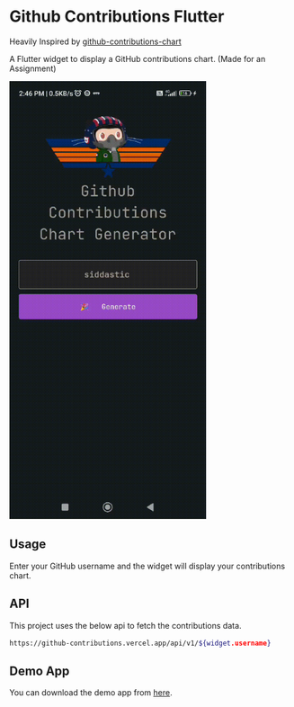 # Github Contributions Flutter

Heavily Inspired by [github-contributions-chart](https://github.com/sallar/github-contributions-chart)

A Flutter widget to display a GitHub contributions chart. (Made for an Assignment)

<img src="./documentation_assets/demo.gif" width="350" title="App Logo">

## Usage

Enter your GitHub username and the widget will display your contributions chart.

## API

This project uses the below api to fetch the contributions data.

```bash
https://github-contributions.vercel.app/api/v1/${widget.username}
```

## Demo App

You can download the demo app from [here]().